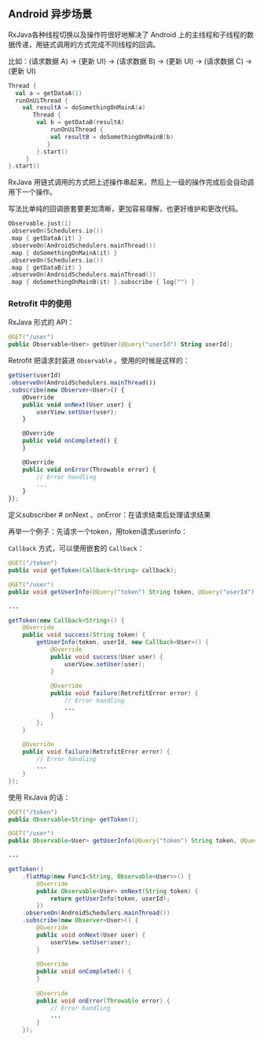 ## Android 异步场景

RxJava各种线程切换以及操作符很好地解决了 Android 上的主线程和子线程的数据传递，用链式调用的方式完成不同线程的回调。

比如：(请求数据 A) -> (更新 UI) -> (请求数据 B) -> (更新 UI) -> (请求数据 C) -> (更新 UI)

```Kotlin
Thread {
  val a = getDataA(1)
  runOnUiThread {
    val resultA = doSomethingOnMainA(a)
       Thread {
        val b = getDataB(resultA)
            runOnUiThread {
            val resultB = doSomethingOnMainB(b)
           }
        }.start()
     }
}.start()
```

RxJava 用链式调用的方式把上述操作串起来，然后上一级的操作完成后会自动调用下一个操作。

写法比单纯的回调嵌套要更加清晰，更加容易理解，也更好维护和更改代码。

```Kotlin
Observable.just(1)
.observeOn(Schedulers.io())
.map { getDataA(it) }
.observeOn(AndroidSchedulers.mainThread())
.map { doSomethingOnMainA(it) }
.observeOn(Schedulers.io())
.map { getDataB(it) }
.observeOn(AndroidSchedulers.mainThread())
.map { doSomethingOnMainB(it) }.subscribe { log("") }
```

### Retrofit 中的使用

RxJava 形式的 API：

```Kotlin
@GET("/user")
public Observable<User> getUser(@Query("userId") String userId);
```

Retrofit 把请求封装进 `Observable` 。使用的时候是这样的：

```TypeScript
getUser(userId)
.observeOn(AndroidSchedulers.mainThread())
.subscribe(new Observer<User>() {
    @Override
    public void onNext(User user) {
        userView.setUser(user);
    }

    @Override
    public void onCompleted() {
    }

    @Override
    public void onError(Throwable error) {
        // Error handling
        ...
    }
});
```

定义subscriber # onNext 、onError：在请求结束后处理请求结果

再举一个例子：先请求一个token，用token请求userinfo：

`Callback` 方式，可以使用嵌套的 `Callback`：

```Java
@GET("/token")
public void getToken(Callback<String> callback);

@GET("/user")
public void getUserInfo(@Query("token") String token, @Query("userId") String userId, Callback<User> callback);

...

getToken(new Callback<String>() {
    @Override
    public void success(String token) {
        getUserInfo(token, userId, new Callback<User>() {
            @Override
            public void success(User user) {
                userView.setUser(user);
            }
    
            @Override
            public void failure(RetrofitError error) {
                // Error handling
                ...
            }
        };
    }
    
    @Override
    public void failure(RetrofitError error) {
        // Error handling
        ...
    }
});
```

使用 RxJava 的话：

```Java
@GET("/token")
public Observable<String> getToken();

@GET("/user")
public Observable<User> getUserInfo(@Query("token") String token, @Query("userId") String userId);

...

getToken()
    .flatMap(new Func1<String, Observable<User>>() {
        @Override
        public Observable<User> onNext(String token) {
            return getUserInfo(token, userId);
        })
    .observeOn(AndroidSchedulers.mainThread())
    .subscribe(new Observer<User>() {
        @Override
        public void onNext(User user) {
            userView.setUser(user);
        }
        
        @Override
        public void onCompleted() {
        }
        
        @Override
        public void onError(Throwable error) {
            // Error handling
            ...
        }
    });
```